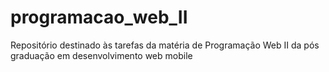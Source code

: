 # programacao_web_II
Repositório destinado às tarefas da matéria de Programação Web II da pós graduação em desenvolvimento web mobile

